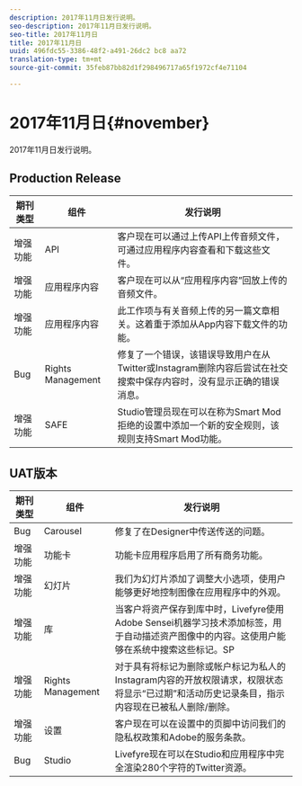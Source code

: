 ```yaml
---
description: 2017年11月日发行说明。
seo-description: 2017年11月日发行说明。
seo-title: 2017年11月日
title: 2017年11月日
uuid: 496fdc55-3386-48f2-a491-26dc2 bc8 aa72
translation-type: tm+mt
source-git-commit: 35feb87bb82d1f298496717a65f1972cf4e71104

---
```



# 2017年11月日{#november}

2017年11月日发行说明。

## Production Release

| **期刊类型** | **组件** | **发行说明** |
|---|---|---|
| 增强功能 | API | 客户现在可以通过上传API上传音频文件，可通过应用程序内容查看和下载这些文件。 |
| 增强功能 | 应用程序内容 | 客户现在可以从“应用程序内容”回放上传的音频文件。 |
| 增强功能 | 应用程序内容 | 此工作项与有关音频上传的另一篇文章相关。这着重于添加从App内容下载文件的功能。 |
| Bug | Rights Management | 修复了一个错误，该错误导致用户在从Twitter或Instagram删除内容后尝试在社交搜索中保存内容时，没有显示正确的错误消息。 |
| 增强功能 | SAFE | Studio管理员现在可以在称为Smart Mod拒绝的设置中添加一个新的安全规则，该规则支持Smart Mod功能。 |

## UAT版本

| **期刊类型** | **组件** | **发行说明** |
|---|---|---|
| Bug | Carousel | 修复了在Designer中传送传送的问题。 |
| 增强功能 | 功能卡 | 功能卡应用程序启用了所有商务功能。 |
| 增强功能 | 幻灯片 | 我们为幻灯片添加了调整大小选项，使用户能够更好地控制图像在应用程序中的外观。 |
| 增强功能 | 库 | 当客户将资产保存到库中时，Livefyre使用Adobe Sensei机器学习技术添加标签，用于自动描述资产图像中的内容。这使用户能够在系统中搜索这些标记。SP |
| 增强功能 | Rights Management | 对于具有将标记为删除或帐户标记为私人的Instagram内容的开放权限请求，权限状态将显示“已过期”和活动历史记录条目，指示内容现在已被私人删除/删除。 |
| 增强功能 | 设置 | 客户现在可以在设置中的页脚中访问我们的隐私权政策和Adobe的服务条款。 |
| Bug | Studio | Livefyre现在可以在Studio和应用程序中完全渲染280个字符的Twitter资源。 |

